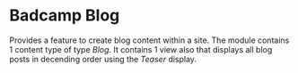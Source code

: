 # Badcamp Blog

Provides a feature to create blog content within a site. The module contains 1 content type of type _Blog_. It contains 1 view also that displays
all blog posts in decending order using the _Teaser_ display.
